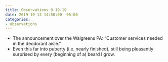 ```yaml
---
title: Observations 9-19-19
date: 2019-10-13 14:50:00 -05:00
categories:
- observations
---
```


- The announcement over the Walgreens PA: “Customer services needed in the deodorant aisle.”
- Even this far into puberty (i.e. nearly finished), still being pleasantly surprised by every (beginning of a) beard I grow.